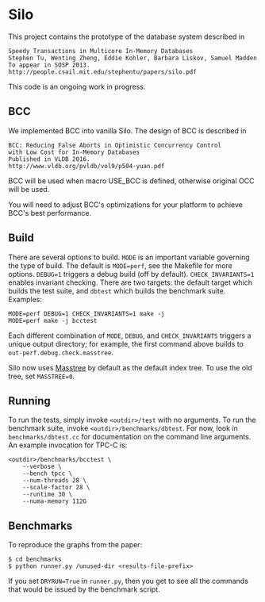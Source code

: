 Silo
=====

This project contains the prototype of the database system described in 

    Speedy Transactions in Multicore In-Memory Databases 
    Stephen Tu, Wenting Zheng, Eddie Kohler, Barbara Liskov, Samuel Madden 
    To appear in SOSP 2013. 
    http://people.csail.mit.edu/stephentu/papers/silo.pdf

This code is an ongoing work in progress.

BCC
---

We implemented BCC into vanilla Silo. The design of BCC is described in

    BCC: Reducing False Aborts in Optimistic Concurrency Control
    with Low Cost for In-Memory Databases
    Published in VLDB 2016.
    http://www.vldb.org/pvldb/vol9/p504-yuan.pdf 

BCC will be used when macro USE_BCC is defined, otherwise original OCC will be used.

You will need to adjust BCC's optimizations for your platform 
to achieve BCC's best performance.


Build
-----

There are several options to build. `MODE` is an important variable
governing the type of build. The default is `MODE=perf`, see the
Makefile for more options. `DEBUG=1` triggers a debug build (off by
default). `CHECK_INVARIANTS=1` enables invariant checking. There are
two targets: the default target which builds the test suite, and
`dbtest` which builds the benchmark suite. Examples:

    MODE=perf DEBUG=1 CHECK_INVARIANTS=1 make -j
    MODE=perf make -j bcctest

Each different combination of `MODE`, `DEBUG`, and `CHECK_INVARIANTS` triggers
a unique output directory; for example, the first command above builds to
`out-perf.debug.check.masstree`.

Silo now uses [Masstree](https://github.com/kohler/masstree-beta) by default as
the default index tree. To use the old tree, set `MASSTREE=0`.

Running
-------

To run the tests, simply invoke `<outdir>/test` with no arguments. To run the
benchmark suite, invoke `<outdir>/benchmarks/dbtest`. For now, look in
`benchmarks/dbtest.cc` for documentation on the command line arguments. An
example invocation for TPC-C is:

    <outdir>/benchmarks/bcctest \
        --verbose \
        --bench tpcc \
        --num-threads 28 \
        --scale-factor 28 \
        --runtime 30 \
        --numa-memory 112G 

Benchmarks
----------

To reproduce the graphs from the paper:

    $ cd benchmarks
    $ python runner.py /unused-dir <results-file-prefix>

If you set `DRYRUN=True` in `runner.py`, then you get to see all the
commands that would be issued by the benchmark script.
